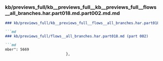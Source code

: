 ### kb/previews_full/kb__previews_full__kb__previews_full__flows__all_branches.har.part018.md.part002.md.md

```md
### kb/previews_full/kb__previews_full__flows__all_branches.har.part018.md.part002.md

```md
### kb/previews_full/flows__all_branches.har.part018.md (part 002)

```md
mber": 5669
                            },
   
```

```

```

```
